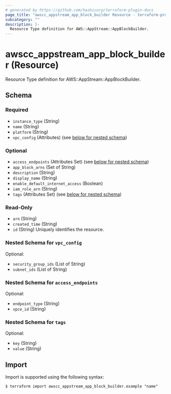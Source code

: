 ```yaml
---
# generated by https://github.com/hashicorp/terraform-plugin-docs
page_title: "awscc_appstream_app_block_builder Resource - terraform-provider-awscc"
subcategory: ""
description: |-
  Resource Type definition for AWS::AppStream::AppBlockBuilder.
---
```


# awscc_appstream_app_block_builder (Resource)

Resource Type definition for AWS::AppStream::AppBlockBuilder.



<!-- schema generated by tfplugindocs -->
## Schema

### Required

- `instance_type` (String)
- `name` (String)
- `platform` (String)
- `vpc_config` (Attributes) (see [below for nested schema](#nestedatt--vpc_config))

### Optional

- `access_endpoints` (Attributes Set) (see [below for nested schema](#nestedatt--access_endpoints))
- `app_block_arns` (Set of String)
- `description` (String)
- `display_name` (String)
- `enable_default_internet_access` (Boolean)
- `iam_role_arn` (String)
- `tags` (Attributes Set) (see [below for nested schema](#nestedatt--tags))

### Read-Only

- `arn` (String)
- `created_time` (String)
- `id` (String) Uniquely identifies the resource.

<a id="nestedatt--vpc_config"></a>
### Nested Schema for `vpc_config`

Optional:

- `security_group_ids` (List of String)
- `subnet_ids` (List of String)


<a id="nestedatt--access_endpoints"></a>
### Nested Schema for `access_endpoints`

Optional:

- `endpoint_type` (String)
- `vpce_id` (String)


<a id="nestedatt--tags"></a>
### Nested Schema for `tags`

Optional:

- `key` (String)
- `value` (String)

## Import

Import is supported using the following syntax:

```shell
$ terraform import awscc_appstream_app_block_builder.example "name"
```
